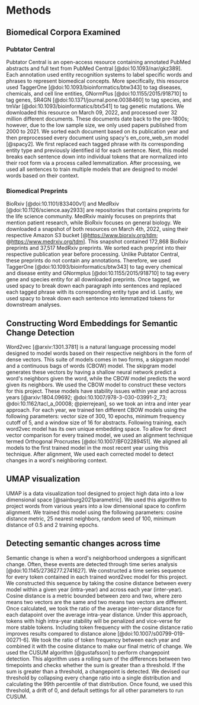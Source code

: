 # Methods

## Biomedical Corpora Examined

### Pubtator Central

Pubtator Central is an open-access resource containing annotated PubMed abstracts and full text from PubMed Central [@doi:10.1093/nar/gkz389].
Each annotation used entity recognition systems to label specific words and phrases to represent biomedical concepts.
More specifically, this resource used TaggerOne [@doi:10.1093/bioinformatics/btw343] to tag diseases, chemicals, and cell line entities, GNormPlus [@doi:10.1155/2015/918710] to tag 
genes, SR4GN [@doi:10.1371/journal.pone.0038460] to tag species, and tmVar [@doi:10.1093/bioinformatics/btx541] to tag genetic mutations.
We downloaded this resource on March 09, 2022, and processed over 32 million different documents.
These documents date back to the pre-1800s; however, due to the low sample size, we only used papers published from 2000 to 2021.
We sorted each document based on its publication year and then preprocessed every document using spacy's en_core_web_sm model [@spacy2].
We first replaced each tagged phrase with its corresponding entity type and previously identified id for each sentence.
Next, this model breaks each sentence down into individual tokens that are normalized into their root form via a process called lemmatization.
After processing, we used all sentences to train multiple models that are designed to model words based on their context.

### Biomedical Preprints

BioRxiv [@doi:10.1101/833400v1] and MedRxiv [@doi:10.1126/science.aay2933] are repositories that contains preprints for the life science community.
MedRxiv mainly focuses on preprints that mention patient research, while BioRxiv focuses on general biology.
We downloaded a snapshot of both resources on March 4th, 2022, using their respective Amazon S3 bucket [@https://www.biorxiv.org/tdm; @https://www.medrxiv.org/tdm].
This snapshot contained 172,868 BioRxiv preprints and 37,517 MedRxiv preprints.
We sorted each preprint into their respective publication year before processing.
Unlike Pubtator Central, these preprints do not contain any annotations.
Therefore, we used TaggerOne [@doi:10.1093/bioinformatics/btw343] to tag every chemical and disease entity and GNormplus [@doi:10.1155/2015/918710] to tag every gene and species entity for all downloaded preprints.
Once tagged, we used spacy to break down each paragraph into sentences and replaced each tagged phrase with its corresponding entity type and id.
Lastly, we used spacy to break down each sentence into lemmatized tokens for downstream analyses.

## Constructing Word Embeddings for Semantic Change Detection

Word2vec [@arxiv:1301.3781] is a natural language processing model designed to model words based on their respective neighbors in the form of dense vectors.
This suite of models comes in two forms, a skipgram model and a continuous bags of words (CBOW) model.
The skipgram model generates these vectors by having a shallow neural network predict a word's neighbors given the word, while the CBOW model predicts the word given its neighbors.
We used the CBOW model to construct these vectors for this project.
These models have stability issues within year and across years [@arxiv:1804.09692; @doi:10.1007/978-3-030-03991-2_73; @doi:10.1162/tacl_a_00008; @pierrejean], so we took an intra and inter year approach.
For each year, we trained ten different CBOW models using the following parameters: vector size of 300, 10 epochs, minimum frequency cutoff of 5, and a window size of 16 for abstracts.
Following training, each word2vec model has its own unique embedding space.
To allow for direct vector comparison for every trained model, we used an alignment technique termed Orthogonal Procrustes [@doi:10.1007/BF02289451].
We aligned all models to the first trained model in the most recent year using this technique.
After alignment, We used each corrected model to detect changes in a word's neighboring context. 

## UMAP visualization

UMAP is a data visualization tool designed to project high data into a low dimensional space [@sainburg2021parametric].
We used this algorithm to project words from various years into a low dimensional space to confirm alignment.
We trained this model using the following parameters: cosine distance metric, 25 nearest neighbors, random seed of 100, minimum distance of 0.5 and 2 training epochs.

## Detecting semantic changes across time

Semantic change is when a word's neighborhood undergoes a significant change. 
Often, these events are detected through time series analysis [@doi:10.1145/2736277.2741627].
We constructed a time series sequence for every token contained in each trained word2vec model for this project.
We constructed this sequence by taking the cosine distance between every model within a given year (intra-year) and across each year (inter-year).
Cosine distance is a metric bounded between zero and two, where zero means two vectors are the same and two means two vectors are different.
Once calculated, we took the ratio of the average inter-year distance for each datapoint over the average intra-year distance.
Under this approach, tokens with high intra-year stability will be penalized and vice-verse for more stable tokens.
Including token frequency with the cosine distance ratio improves results compared to distance alone [@doi:10.1007/s00799-019-00271-6].
We took the ratio of token frequency between each year and combined it with the cosine distance to make our final metric of change.
We used the CUSUM algorithm [@gustafsson] to perform changepoint detection.
This algorithm uses a rolling sum of the differences between two timepoints and checks whether the sum is greater than a threshold.
If the sum is greater than a threshold, a changepoint is detected.
We devised our threshold by collapsing every change ratio into a single distribution and calculating the 99th  percentile of that distribution.
Once found, we used this threshold, a drift of 0, and default settings for all other parameters to run CUSUM.

